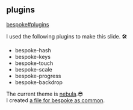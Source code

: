 ## plugins

[bespoke#plugins](https://github.com/bespokejs/bespoke#plugins)

I used the following plugins to make this slide. 🛠

* bespoke-hash
* bespoke-keys
* bespoke-touch
* bespoke-scale
* bespoke-progress
* bespoke-backdrop

The current theme is [nebula](https://github.com/bespokejs/bespoke-theme-nebula).😎  
I created [a file for bespoke as common]().
